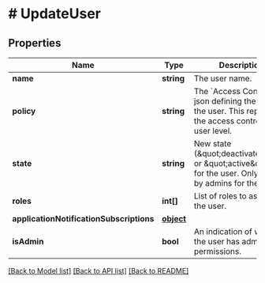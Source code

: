 # # UpdateUser

## Properties

Name | Type | Description | Notes
------------ | ------------- | ------------- | -------------
**name** | **string** | The user name. | [optional] 
**policy** | **string** | The &#x60;Access Control List&#x60; json defining the role of the user. This represents the access control on the user level. | [optional] 
**state** | **string** | New state (\&quot;deactivated\&quot; or \&quot;active\&quot;) for the user. Only usable by admins for the user. | [optional] 
**roles** | **int[]** | List of roles to assign to the user. | [optional] 
**applicationNotificationSubscriptions** | [**object**](.md) |  | [optional] 
**isAdmin** | **bool** | An indication of whether the user has admin permissions. | [optional] 

[[Back to Model list]](../../README.md#documentation-for-models) [[Back to API list]](../../README.md#documentation-for-api-endpoints) [[Back to README]](../../README.md)


